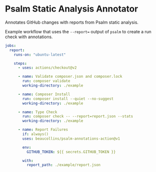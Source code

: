 # Psalm Static Analysis Annotator

Annotates GitHub changes with reports from Psalm static analysis.

Example workflow that uses the `--report=` output of `psalm` to create a run check with annotations.

```yml
jobs:
  report:
    runs-on: "ubuntu-latest"

    steps:
      - uses: actions/checkout@v2

      - name: Validate composer.json and composer.lock
        run: composer validate
        working-directory: ./example

      - name: Composer Install
        run: composer install --quiet --no-suggest
        working-directory: ./example

      - name: Type Check
        run: composer check -- --report=report.json --stats
        working-directory: ./example

      - name: Report Failures
        if: always()
        uses: beaucollins/psalm-annotations-action@v1

        env:
          GITHUB_TOKEN: ${{ secrets.GITHUB_TOKEN }}

        with:
          report_path: ./example/report.json
```

